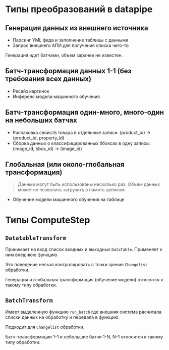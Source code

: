 # Типы преобразований в datapipe

## Генерация данных из внешнего источника

* Парсинг YML фида и заполнение таблицы с данными
* Запрос внешнего АПИ для получения списка чего-то

Генерация идет батчами, объем заранее не известен.

## Батч-трансформация данных 1-1 (без требования всех данных)

* Ресайз картинок
* Инференс модели машинного обучения

## Батч-трансформация один-много, много-один на небольших батчах

* Распаковка свойств товара в отдельные записи: (product_id) &rarr; (product_id,
  property_id)
* Сборка данных о классифицированных ббоксах в одну запись: (image_id, bbox_id)
  &rarr; (image_id)

## Глобальная (или около-глобальная трансформация)

> Данные могут быть использованы несколько раз. Объем данных может не позволить
> загрузить в память целиком.

* Обучение модели машинного обучения на таблице

# Типы ComputeStep

## `DatatableTransform`

Принимает на вход список входных и выходных `DataTable`. Применяет к ним внешнюю
функцию.

Это поведение нельзя контролировать с точки зрения `Changelist` обработки.

Генерация и глобальная трансформация (обучение модели) относятся к такому типу
обработки.

## `BatchTransform`

Имеет выделенную функцию `run_batch` где внешняя система расчитала списки данных
на обработку и передала в функцию.

Подходит для `Changelist` обработки.

Батч-трансформации 1-1 и небольшие батчи 1-N, N-1 относятся к такому типу
обработки.